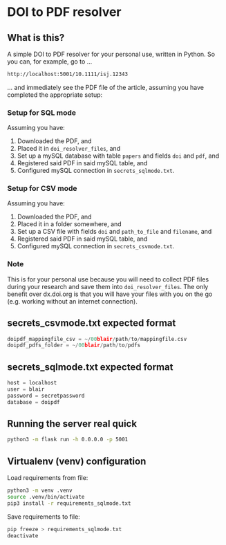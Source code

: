 # DOI to PDF resolver

## What is this?

A simple DOI to PDF resolver for your personal use, written in Python. So you can, for example, go to ...

```bash
http://localhost:5001/10.1111/isj.12343
```

... and immediately see the PDF file of the article, assuming you have completed the appropriate setup:

### Setup for SQL mode

Assuming you have:

1. Downloaded the PDF, and
2. Placed it in `doi_resolver_files`, and
3. Set up a mySQL database with table `papers` and fields `doi` and `pdf`, and
4. Registered said PDF in said mySQL table, and
5. Configured mySQL connection in `secrets_sqlmode.txt`.

### Setup for CSV mode

Assuming you have:

1. Downloaded the PDF, and
2. Placed it in a folder somewhere, and
3. Set up a CSV file with fields `doi` and `path_to_file` and `filename`, and
4. Registered said PDF in said mySQL table, and
5. Configured mySQL connection in `secrets_csvmode.txt`.


### Note

This is for your personal use because you will need to collect PDF files during your research and save them into `doi_resolver_files`. The only benefit over dx.doi.org is that you will have your files with you on the go (e.g. working without an internet connection).

## secrets_csvmode.txt expected format

```python
doipdf_mappingfile_csv = ~/00blair/path/to/mappingfile.csv
doipdf_pdfs_folder = ~/00blair/path/to/pdfs
```

## secrets_sqlmode.txt expected format

```python
host = localhost
user = blair
password = secretpassword
database = doipdf
```

## Running the server real quick

```bash
python3 -m flask run -h 0.0.0.0 -p 5001
```

## Virtualenv (venv) configuration

Load requirements from file:

```bash
python3 -m venv .venv
source .venv/bin/activate
pip3 install -r requirements_sqlmode.txt 
```

Save requirements to file:
```bash
pip freeze > requirements_sqlmode.txt
deactivate
```